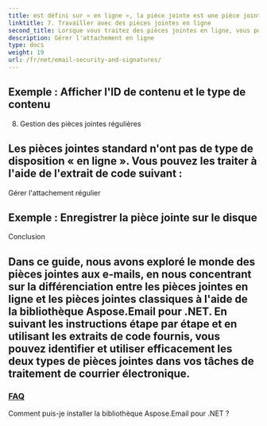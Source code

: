 ```yaml
---
title: est défini sur « en ligne », la pièce jointe est une pièce jointe en ligne.
linktitle: 7. Travailler avec des pièces jointes en ligne
second_title: Lorsque vous traitez des pièces jointes en ligne, vous pouvez accéder à leur contenu et aux informations associées. Utilisez l'extrait de code suivant comme référence :
description: Gérer l'attachement en ligne
type: docs
weight: 19
url: /fr/net/email-security-and-signatures/
---
```


##  Exemple : Afficher l'ID de contenu et le type de contenu

8. Gestion des pièces jointes régulières

## Les pièces jointes standard n'ont pas de type de disposition « en ligne ». Vous pouvez les traiter à l'aide de l'extrait de code suivant :

 Gérer l'attachement régulier

##  Exemple : Enregistrer la pièce jointe sur le disque

Conclusion


## Dans ce guide, nous avons exploré le monde des pièces jointes aux e-mails, en nous concentrant sur la différenciation entre les pièces jointes en ligne et les pièces jointes classiques à l'aide de la bibliothèque Aspose.Email pour .NET. En suivant les instructions étape par étape et en utilisant les extraits de code fournis, vous pouvez identifier et utiliser efficacement les deux types de pièces jointes dans vos tâches de traitement de courrier électronique.

### [FAQ](./signing-emails-with-dkim-using-csharp-code/)
Comment puis-je installer la bibliothèque Aspose.Email pour .NET ?